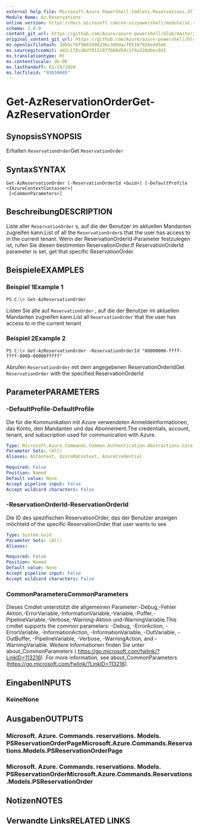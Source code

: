 ```yaml
---
external help file: Microsoft.Azure.PowerShell.Cmdlets.Reservations.dll-Help.xml
Module Name: Az.Reservations
online version: https://docs.microsoft.com/en-us/powershell/module/az.reservations/get-azreservationorder
schema: 2.0.0
content_git_url: https://github.com/Azure/azure-powershell/blob/master/src/Reservations/Reservations/help/Get-AzReservationOrder.md
original_content_git_url: https://github.com/Azure/azure-powershell/blob/master/src/Reservations/Reservations/help/Get-AzReservationOrder.md
ms.openlocfilehash: 3db5c7bf9665498236c3d0dacf05107926ed45eb
ms.sourcegitcommit: 4d2c178cd6df9151877b08d54c1f4a228dbec9d1
ms.translationtype: MT
ms.contentlocale: de-DE
ms.lasthandoff: 01/29/2020
ms.locfileid: "93659685"
---
```

# <span data-ttu-id="b0784-101">Get-AzReservationOrder</span><span class="sxs-lookup"><span data-stu-id="b0784-101">Get-AzReservationOrder</span></span>

## <span data-ttu-id="b0784-102">Synopsis</span><span class="sxs-lookup"><span data-stu-id="b0784-102">SYNOPSIS</span></span>
<span data-ttu-id="b0784-103">Erhalten `ReservationOrder`</span><span class="sxs-lookup"><span data-stu-id="b0784-103">Get `ReservationOrder`</span></span>

## <span data-ttu-id="b0784-104">Syntax</span><span class="sxs-lookup"><span data-stu-id="b0784-104">SYNTAX</span></span>

```
Get-AzReservationOrder [-ReservationOrderId <Guid>] [-DefaultProfile <IAzureContextContainer>]
 [<CommonParameters>]
```

## <span data-ttu-id="b0784-105">Beschreibung</span><span class="sxs-lookup"><span data-stu-id="b0784-105">DESCRIPTION</span></span>
<span data-ttu-id="b0784-106">Liste aller `ReservationOrder` s, auf die der Benutzer im aktuellen Mandanten zugreifen kann.</span><span class="sxs-lookup"><span data-stu-id="b0784-106">List of all the `ReservationOrder`s that the user has access to in the current tenant.</span></span> <span data-ttu-id="b0784-107">Wenn der ReservationOrderId-Parameter festzulegen ist, rufen Sie diesen bestimmten ReservationOrder.</span><span class="sxs-lookup"><span data-stu-id="b0784-107">If ReservationOrderId parameter is set, get that specific ReservationOrder.</span></span>

## <span data-ttu-id="b0784-108">Beispiele</span><span class="sxs-lookup"><span data-stu-id="b0784-108">EXAMPLES</span></span>

### <span data-ttu-id="b0784-109">Beispiel 1</span><span class="sxs-lookup"><span data-stu-id="b0784-109">Example 1</span></span>
```
PS C:\> Get-AzReservationOrder
```

<span data-ttu-id="b0784-110">Listen Sie alle auf `ReservationOrder` , auf die der Benutzer im aktuellen Mandanten zugreifen kann.</span><span class="sxs-lookup"><span data-stu-id="b0784-110">List all `ReservationOrder` that the user has access to in the current tenant</span></span>

### <span data-ttu-id="b0784-111">Beispiel 2</span><span class="sxs-lookup"><span data-stu-id="b0784-111">Example 2</span></span>
```
PS C:\> Get-AzReservationOrder -ReservationOrderId "00000000-ffff-ffff-0000-00000fffff"
```

<span data-ttu-id="b0784-112">Abrufen `ReservationOrder` mit dem angegebenen ReservationOrderId</span><span class="sxs-lookup"><span data-stu-id="b0784-112">Get `ReservationOrder` with the specified ReservationOrderId</span></span>

## <span data-ttu-id="b0784-113">Parameter</span><span class="sxs-lookup"><span data-stu-id="b0784-113">PARAMETERS</span></span>

### <span data-ttu-id="b0784-114">-DefaultProfile</span><span class="sxs-lookup"><span data-stu-id="b0784-114">-DefaultProfile</span></span>
<span data-ttu-id="b0784-115">Die für die Kommunikation mit Azure verwendeten Anmeldeinformationen, das Konto, den Mandanten und das Abonnement.</span><span class="sxs-lookup"><span data-stu-id="b0784-115">The credentials, account, tenant, and subscription used for communication with Azure.</span></span>

```yaml
Type: Microsoft.Azure.Commands.Common.Authentication.Abstractions.Core.IAzureContextContainer
Parameter Sets: (All)
Aliases: AzContext, AzureRmContext, AzureCredential

Required: False
Position: Named
Default value: None
Accept pipeline input: False
Accept wildcard characters: False
```

### <span data-ttu-id="b0784-116">-ReservationOrderId</span><span class="sxs-lookup"><span data-stu-id="b0784-116">-ReservationOrderId</span></span>
<span data-ttu-id="b0784-117">Die ID des spezifischen ReservationOrder, das der Benutzer anzeigen möchte</span><span class="sxs-lookup"><span data-stu-id="b0784-117">Id of the specific ReservationOrder that user wants to see</span></span>

```yaml
Type: System.Guid
Parameter Sets: (All)
Aliases:

Required: False
Position: Named
Default value: None
Accept pipeline input: False
Accept wildcard characters: False
```

### <span data-ttu-id="b0784-118">CommonParameters</span><span class="sxs-lookup"><span data-stu-id="b0784-118">CommonParameters</span></span>
<span data-ttu-id="b0784-119">Dieses Cmdlet unterstützt die allgemeinen Parameter:-Debug,-Fehler Aktion,-ErrorVariable,-InformationVariable,-Variable,-Puffer,-PipelineVariable,-Verbose,-Warning-Aktion und-WarningVariable.</span><span class="sxs-lookup"><span data-stu-id="b0784-119">This cmdlet supports the common parameters: -Debug, -ErrorAction, -ErrorVariable, -InformationAction, -InformationVariable, -OutVariable, -OutBuffer, -PipelineVariable, -Verbose, -WarningAction, and -WarningVariable.</span></span> <span data-ttu-id="b0784-120">Weitere Informationen finden Sie unter about_CommonParameters ( https://go.microsoft.com/fwlink/?LinkID=113216) .</span><span class="sxs-lookup"><span data-stu-id="b0784-120">For more information, see about_CommonParameters (https://go.microsoft.com/fwlink/?LinkID=113216).</span></span>

## <span data-ttu-id="b0784-121">Eingaben</span><span class="sxs-lookup"><span data-stu-id="b0784-121">INPUTS</span></span>

### <span data-ttu-id="b0784-122">Keine</span><span class="sxs-lookup"><span data-stu-id="b0784-122">None</span></span>

## <span data-ttu-id="b0784-123">Ausgaben</span><span class="sxs-lookup"><span data-stu-id="b0784-123">OUTPUTS</span></span>

### <span data-ttu-id="b0784-124">Microsoft. Azure. Commands. reservations. Models. PSReservationOrderPage</span><span class="sxs-lookup"><span data-stu-id="b0784-124">Microsoft.Azure.Commands.Reservations.Models.PSReservationOrderPage</span></span>

### <span data-ttu-id="b0784-125">Microsoft. Azure. Commands. reservations. Models. PSReservationOrder</span><span class="sxs-lookup"><span data-stu-id="b0784-125">Microsoft.Azure.Commands.Reservations.Models.PSReservationOrder</span></span>

## <span data-ttu-id="b0784-126">Notizen</span><span class="sxs-lookup"><span data-stu-id="b0784-126">NOTES</span></span>

## <span data-ttu-id="b0784-127">Verwandte Links</span><span class="sxs-lookup"><span data-stu-id="b0784-127">RELATED LINKS</span></span>
